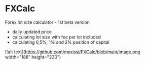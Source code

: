 # FXCalc
Forex lot size calculator - 1st beta version
- daily updated price
- calculating lot size with fee per lot included
- calculating 0,5%, 1% and 2% position of capital


![alt text](https://github.com/moxissi/FXCalc/blob/main/image.png width="188" height="230")
